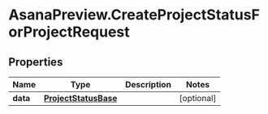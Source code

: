 # AsanaPreview.CreateProjectStatusForProjectRequest

## Properties

Name | Type | Description | Notes
------------ | ------------- | ------------- | -------------
**data** | [**ProjectStatusBase**](ProjectStatusBase.md) |  | [optional] 


